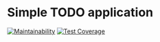 # Simple TODO application
[![Maintainability](https://api.codeclimate.com/v1/badges/a875d317cd3a1e283e0a/maintainability)](https://codeclimate.com/github/egormkn/todo-app/maintainability) [![Test Coverage](https://api.codeclimate.com/v1/badges/a875d317cd3a1e283e0a/test_coverage)](https://codeclimate.com/github/egormkn/todo-app/test_coverage)
